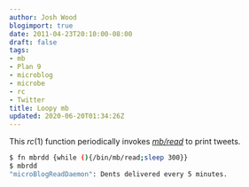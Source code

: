 ```yaml
---
author: Josh Wood
blogimport: true
date: 2011-04-23T20:10:00-08:00
draft: false
tags:
- mb
- Plan 9
- microblog
- microbe
- rc
- Twitter
title: Loopy mb
updated: 2020-06-20T01:34:26Z
---
```


This *rc*(1) function periodically invokes [*mb/read*](/project/mb/)
to print tweets.

```sh
$ fn mbrdd {while (){/bin/mb/read;sleep 300}}
$ mbrdd
"microBlogReadDaemon": Dents delivered every 5 minutes.
```

